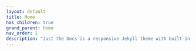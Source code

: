 ```yaml
---
layout: default
title: Home
has_children: true
grand_parent: Home
nav_order: 1
description: "Just the Docs is a responsive Jekyll theme with built-in search that is easily customizable and hosted on GitHub Pages."
---
```


